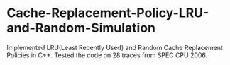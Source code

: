 # Cache-Replacement-Policy-LRU-and-Random-Simulation
Implemented LRU(Least Recently Used) and Random Cache Replacement Policies in C++. Tested the code on 28 traces from SPEC CPU 2006.
